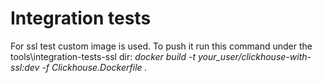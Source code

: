 # Integration tests

For ssl test custom image is used. To push it run this command under the tools\integration-tests-ssl dir:
_docker build -t your_user/clickhouse-with-ssl:dev -f Clickhouse.Dockerfile ._
